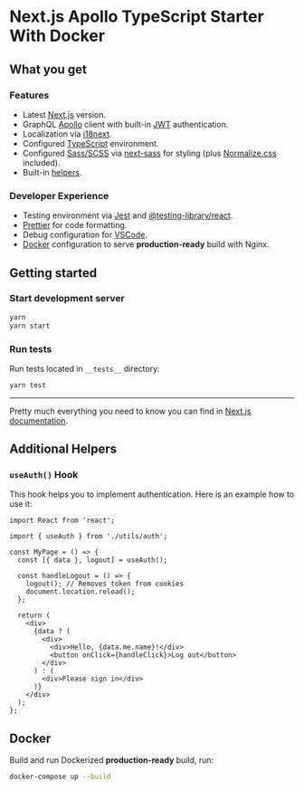 # Next.js Apollo TypeScript Starter With Docker

## What you get

### Features

- Latest [Next.js](https://nextjs.org/) version.
- GraphQL [Apollo](https://www.apollographql.com/docs/react/essentials/get-started/) client with built-in [JWT](https://jwt.io/) authentication.
- Localization via [i18next](https://github.com/isaachinman/next-i18next/).
- Configured [TypeScript](https://www.typescriptlang.org/) environment.
- Configured [Sass/SCSS](https://sass-lang.com/) via [next-sass](https://github.com/zeit/next-plugins/tree/master/packages/next-sass) for styling (plus [Normalize.css](https://necolas.github.io/normalize.css/) included).
- Built-in [helpers](#additional-helpers).

### Developer Experience

- Testing environment via [Jest](https://jestjs.io/) and [@testing-library/react](https://testing-library.com/docs/react-testing-library/intro).
- [Prettier](https://prettier.io/) for code formatting.
- Debug configuration for [VSCode](https://code.visualstudio.com/).
- [Docker](https://www.docker.com/) configuration to serve **production-ready** build with Nginx.

## Getting started

### Start development server

```bash
yarn
yarn start
```

### Run tests

Run tests located in `__tests__` directory:

```bash
yarn test
```

---

Pretty much everything you need to know you can find in [Next.js documentation](https://nextjs.org/docs).

## Additional Helpers

### `useAuth()` Hook

This hook helps you to implement authentication. Here is an example how to use it:

```tsx
import React from 'react';

import { useAuth } from './utils/auth';

const MyPage = () => {
  const [{ data }, logout] = useAuth();

  const handleLogout = () => {
    logout(); // Removes token from cookies
    document.location.reload();
  };

  return (
    <div>
      {data ? (
        <div>
          <div>Hello, {data.me.name}!</div>
          <button onClick={handleClick}>Log out</button>
        </div>
      ) : (
        <div>Please sign in</div>
      )}
    </div>
  );
};
```

## Docker

Build and run Dockerized **production-ready** build, run:

```bash
docker-compose up --build
```
